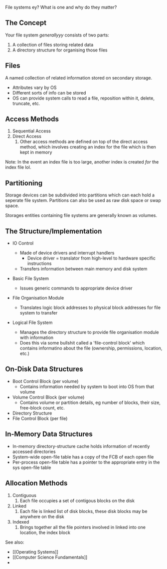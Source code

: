 File systems ey? What is one and why do they matter?

## The Concept
Your file system *generallyyy* consists of two parts:
1. A collection of files storing related data
2. A directory structure for organising those files

## Files
A named collection of related information stored on secondary storage.
- Attributes vary by OS
- Different sorts of info can be stored
- OS can provide system calls to read a file, reposition within it, delete, truncate, etc.

## Access Methods
1. Sequential Access
2. Direct Access
	1. Other access methods are defined on top of the direct access method, which involves creating an index for the file which is then kept in memory

Note: In the event an index file is too large, another index is created *for* the index file lol.

## Partitioning

Storage devices can be subdivided into partitions which can each hold a seperate file system. Partitions can also be used as raw disk space or swap space.

Storages entities containing file systems are generally known as volumes.

## The Structure/Implementation

- IO Control
	- Made of device drivers and interrupt handlers
		- Device driver = translator from high-level to hardware specific instructions
	- Transfers information between main memory and disk system

- Basic File System
	- Issues generic commands to appropriate device driver

- File Organisation Module
	- Translates logic block addresses to physical block addresses for file system to transfer

- Logical File System
	- Manages the directory structure to provide file organisation module with information
	- Does this via some bullshit called a 'file-control block' which contains informatino about the file (ownership, permissions, location, etc.)

## On-Disk Data Structures
- Boot Control Block (per volume)
	- Contains information needed by system to boot into OS from that volume
- Volume Control Block (per volume)
	- Contains volume or partition details, eg number of blocks, their size, free-block count, etc.
- Directory Structure
- File Control Block (per file)

## In-Memory Data Structures
- In-memory directory-structure cache holds information of recently accessed directories
- System-wide open-file table has a copy of the FCB of each open file
- Per-process open-file table has a pointer to the appropriate entry in the sys open-file table

## Allocation Methods
1. Contiguous
	1. Each file occupies a set of contigous blocks on the disk
2. Linked
	1. Each file is linked list of disk blocks, these disk blocks may be anywhere on the disk
2. Indexed
	1. Brings together all the file pointers involved in linked into one location, the index block


See also:
- [[Operating Systems]]
- [[Computer Science Fundamentals]]
- 